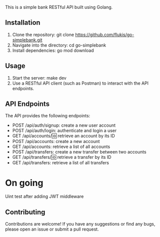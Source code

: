 This is a simple bank RESTful API built using Golang.

## Installation

1. Clone the repository: git clone https://github.com/flukis/go-simplebank.git
2. Navigate into the directory: cd go-simplebank
3. Install dependencies: go mod download

## Usage

1. Start the server: make dev
2. Use a RESTful API client (such as Postman) to interact with the API endpoints.

## API Endpoints

The API provides the following endpoints:

- POST /api/auth/signup: create a new user account
- POST /api/auth/login: authenticate and login a user
- GET /api/accounts/:id: retrieve an account by its ID
- POST /api/accounts: create a new account
- GET /api/accounts: retrieve a list of all accounts
- POST /api/transfers: create a new transfer between two accounts
- GET /api/transfers/:id: retrieve a transfer by its ID
- GET /api/transfers: retrieve a list of all transfers

# On going
Uint test after adding JWT middleware

## Contributing

Contributions are welcome! If you have any suggestions or find any bugs, please open an issue or submit a pull request.
